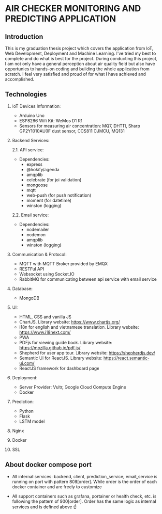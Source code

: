 # AIR CHECKER MONITORING AND PREDICTING APPLICATION

## Introduction

This is my graduation thesis project which covers the application from IoT, Web Development, Deployment and Machine Learning. I've tried my best to complete and do what is best for the project. During conducting this project, I am not only have a general perception about air quality field but also have opportunies to hands-on coding and building the whole application from scratch. I feel very satisfied and proud of for what I have achieved and accomplished.


## Technologies

1. IoT Devices Information:
    - Arduino Uno
    - ESP8266 Wifi Kit: WeMos D1 R1
    - Sensors for measuring air concentration: MQ7, DHT11, Sharp GP2Y1010AU0F dust sensor, CCS811 CJMCU, MQ131

2. Backend Services:

    2.1. API service:

    - Dependencies:
        + express
        + @hokify/agenda
        + amqplib
        + celebrate (for joi validation)
        + mongoose
        + mqtt
        + web-push (for push notification)
        + moment (for datetime)
        + winston (logging)


    2.2. Email service:
    
    - Dependencies:
        + nodemailer
        + nodemon
        + amqplib
        + winston (logging)


3. Communication & Protocol:
    - MQTT with MQTT Broker provided by EMQX
    - RESTFul API
    - Websocket using Socket.IO
    - RabbitMQ for communicating between api service with email service

4. Database:
    - MongoDB

5. UI:
    - HTML, CSS and vanilla JS
    - ChartJS. Library website: https://www.chartjs.org/
    - i18n for english and vietnamese translation. Library website: https://www.i18next.com/
    - PWA
    - PDFjs for viewing guide book. Library website: https://mozilla.github.io/pdf.js/
    - Shepherd for user app tour. Library website: https://shepherdjs.dev/
    - Semantic UI for ReactJS. Library website: https://react.semantic-ui.com/
    - ReactJS framework for dashboard page

6. Deployment:
    - Server Provider: Vultr, Google Cloud Compute Engine
    - Docker
  
7. Prediction:
    - Python
    - Flask
    - LSTM model

8. Nginx

9. Docker

10. SSL

## About docker compose port

- All internal services: backend, client, prediction_service, email_service is running on port with pattern 808[order]. While order is the order of each docker container and are freely to customize

- All support containers such as grafana, portainer or health check, etc. is following the pattern of 900[order]. Order has the same logic as internal services and is defined above ☝️


